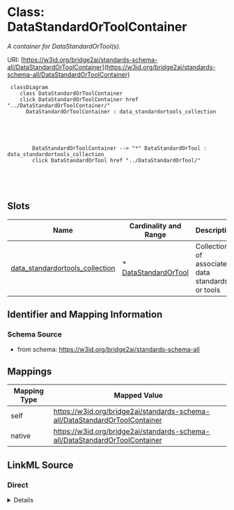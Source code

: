 

# Class: DataStandardOrToolContainer 


_A container for DataStandardOrTool(s)._





URI: [https://w3id.org/bridge2ai/standards-schema-all/DataStandardOrToolContainer](https://w3id.org/bridge2ai/standards-schema-all/DataStandardOrToolContainer)





```mermaid
 classDiagram
    class DataStandardOrToolContainer
    click DataStandardOrToolContainer href "../DataStandardOrToolContainer/"
      DataStandardOrToolContainer : data_standardortools_collection
        
          
    
        
        
        DataStandardOrToolContainer --> "*" DataStandardOrTool : data_standardortools_collection
        click DataStandardOrTool href "../DataStandardOrTool/"
    

        
      
```




<!-- no inheritance hierarchy -->


## Slots

| Name | Cardinality and Range | Description | Inheritance |
| ---  | --- | --- | --- |
| [data_standardortools_collection](data_standardortools_collection.md) | * <br/> [DataStandardOrTool](DataStandardOrTool.md) | Collection of associated data standards or tools | direct |










## Identifier and Mapping Information






### Schema Source


* from schema: https://w3id.org/bridge2ai/standards-schema-all




## Mappings

| Mapping Type | Mapped Value |
| ---  | ---  |
| self | https://w3id.org/bridge2ai/standards-schema-all/DataStandardOrToolContainer |
| native | https://w3id.org/bridge2ai/standards-schema-all/DataStandardOrToolContainer |






## LinkML Source

<!-- TODO: investigate https://stackoverflow.com/questions/37606292/how-to-create-tabbed-code-blocks-in-mkdocs-or-sphinx -->

### Direct

<details>
```yaml
name: DataStandardOrToolContainer
description: A container for DataStandardOrTool(s).
from_schema: https://w3id.org/bridge2ai/standards-schema-all
slots:
- data_standardortools_collection

```
</details>

### Induced

<details>
```yaml
name: DataStandardOrToolContainer
description: A container for DataStandardOrTool(s).
from_schema: https://w3id.org/bridge2ai/standards-schema-all
attributes:
  data_standardortools_collection:
    name: data_standardortools_collection
    description: Collection of associated data standards or tools
    from_schema: https://w3id.org/bridge2ai/standards-schema-all
    rank: 1000
    alias: data_standardortools_collection
    owner: DataStandardOrToolContainer
    domain_of:
    - DataStandardOrToolContainer
    range: DataStandardOrTool
    multivalued: true
    inlined: true
    inlined_as_list: true

```
</details>